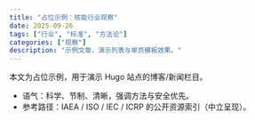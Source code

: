 ```yaml
---
title: "占位示例：核能行业观察"
date: 2025-09-26
tags: ["行业", "标准", "方法论"]
categories: ["观察"]
description: "示例文章，演示列表与单页模板效果。"
---
```


本文为占位示例，用于演示 Hugo 站点的博客/新闻栏目。

- 语气：科学、节制、清晰，强调方法与安全优先。
- 参考路径：IAEA / ISO / IEC / ICRP 的公开资源索引（中立呈现）。
